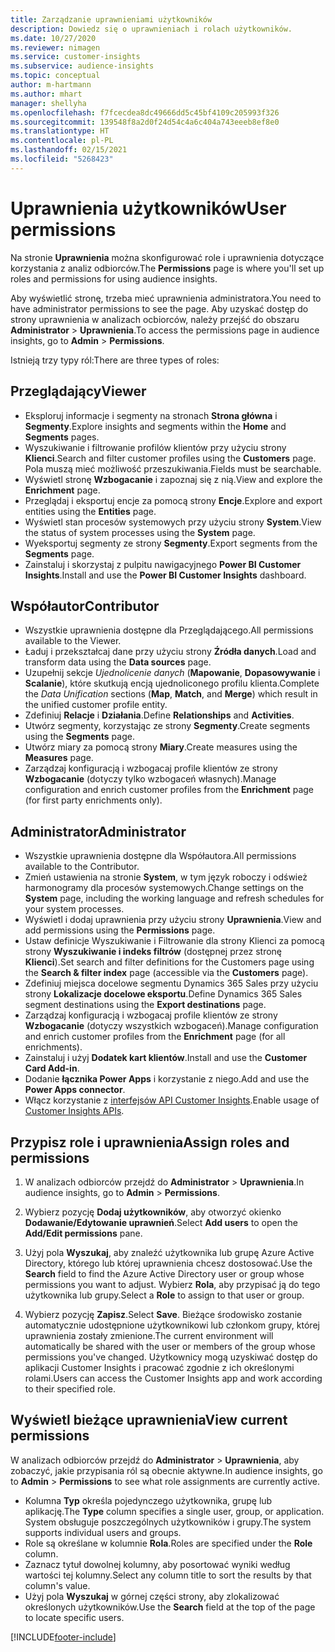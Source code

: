 ```yaml
---
title: Zarządzanie uprawnieniami użytkowników
description: Dowiedz się o uprawnieniach i rolach użytkowników.
ms.date: 10/27/2020
ms.reviewer: nimagen
ms.service: customer-insights
ms.subservice: audience-insights
ms.topic: conceptual
author: m-hartmann
ms.author: mhart
manager: shellyha
ms.openlocfilehash: f7fcecdea8dc49666dd5c45bf4109c205993f326
ms.sourcegitcommit: 139548f8a2d0f24d54c4a6c404a743eeeb8ef8e0
ms.translationtype: HT
ms.contentlocale: pl-PL
ms.lasthandoff: 02/15/2021
ms.locfileid: "5268423"
---
```

# <a name="user-permissions"></a><span data-ttu-id="0ae7f-103">Uprawnienia użytkowników</span><span class="sxs-lookup"><span data-stu-id="0ae7f-103">User permissions</span></span>

<span data-ttu-id="0ae7f-104">Na stronie **Uprawnienia** można skonfigurować role i uprawnienia dotyczące korzystania z analiz odbiorców.</span><span class="sxs-lookup"><span data-stu-id="0ae7f-104">The **Permissions** page is where you'll set up roles and permissions for using audience insights.</span></span>

<span data-ttu-id="0ae7f-105">Aby wyświetlić stronę, trzeba mieć uprawnienia administratora.</span><span class="sxs-lookup"><span data-stu-id="0ae7f-105">You need to have administrator permissions to see the page.</span></span> <span data-ttu-id="0ae7f-106">Aby uzyskać dostęp do strony uprawnienia w analizach ocbiorców, należy przejść do obszaru **Administrator** > **Uprawnienia**.</span><span class="sxs-lookup"><span data-stu-id="0ae7f-106">To access the permissions page in audience insights, go to **Admin** > **Permissions**.</span></span>

<span data-ttu-id="0ae7f-107">Istnieją trzy typy ról:</span><span class="sxs-lookup"><span data-stu-id="0ae7f-107">There are three types of roles:</span></span>

## <a name="viewer"></a><span data-ttu-id="0ae7f-108">Przeglądający</span><span class="sxs-lookup"><span data-stu-id="0ae7f-108">Viewer</span></span>

- <span data-ttu-id="0ae7f-109">Eksploruj informacje i segmenty na stronach **Strona główna** i **Segmenty**.</span><span class="sxs-lookup"><span data-stu-id="0ae7f-109">Explore insights and segments within the **Home** and **Segments** pages.</span></span>
- <span data-ttu-id="0ae7f-110">Wyszukiwanie i filtrowanie profilów klientów przy użyciu strony **Klienci**.</span><span class="sxs-lookup"><span data-stu-id="0ae7f-110">Search and filter customer profiles using the **Customers** page.</span></span> <span data-ttu-id="0ae7f-111">Pola muszą mieć możliwość przeszukiwania.</span><span class="sxs-lookup"><span data-stu-id="0ae7f-111">Fields must be searchable.</span></span>
- <span data-ttu-id="0ae7f-112">Wyświetl stronę **Wzbogacanie** i zapoznaj się z nią.</span><span class="sxs-lookup"><span data-stu-id="0ae7f-112">View and explore the **Enrichment** page.</span></span>
- <span data-ttu-id="0ae7f-113">Przeglądaj i eksportuj encje za pomocą strony **Encje**.</span><span class="sxs-lookup"><span data-stu-id="0ae7f-113">Explore and export entities using the **Entities** page.</span></span>
- <span data-ttu-id="0ae7f-114">Wyświetl stan procesów systemowych przy użyciu strony **System**.</span><span class="sxs-lookup"><span data-stu-id="0ae7f-114">View the status of system processes  using the **System** page.</span></span>
- <span data-ttu-id="0ae7f-115">Wyeksportuj segmenty ze strony **Segmenty**.</span><span class="sxs-lookup"><span data-stu-id="0ae7f-115">Export segments from the **Segments** page.</span></span>
- <span data-ttu-id="0ae7f-116">Zainstaluj i skorzystaj z pulpitu nawigacyjnego **Power BI Customer Insights**.</span><span class="sxs-lookup"><span data-stu-id="0ae7f-116">Install and use the **Power BI Customer Insights** dashboard.</span></span>

## <a name="contributor"></a><span data-ttu-id="0ae7f-117">Współautor</span><span class="sxs-lookup"><span data-stu-id="0ae7f-117">Contributor</span></span>

- <span data-ttu-id="0ae7f-118">Wszystkie uprawnienia dostępne dla Przeglądającego.</span><span class="sxs-lookup"><span data-stu-id="0ae7f-118">All permissions available to the Viewer.</span></span>
- <span data-ttu-id="0ae7f-119">Ładuj i przekształcaj dane przy użyciu strony **Źródła danych**.</span><span class="sxs-lookup"><span data-stu-id="0ae7f-119">Load and transform data using the **Data sources** page.</span></span>
- <span data-ttu-id="0ae7f-120">Uzupełnij sekcje *Ujednolicenie danych* (**Mapowanie**, **Dopasowywanie** i **Scalanie**), które skutkują encją ujednoliconego profilu klienta.</span><span class="sxs-lookup"><span data-stu-id="0ae7f-120">Complete the *Data Unification* sections (**Map**, **Match**, and **Merge**) which result in the unified customer profile entity.</span></span>
- <span data-ttu-id="0ae7f-121">Zdefiniuj **Relacje** i **Działania**.</span><span class="sxs-lookup"><span data-stu-id="0ae7f-121">Define **Relationships** and **Activities**.</span></span>
- <span data-ttu-id="0ae7f-122">Utwórz segmenty, korzystając ze strony **Segmenty**.</span><span class="sxs-lookup"><span data-stu-id="0ae7f-122">Create segments using the **Segments** page.</span></span>
- <span data-ttu-id="0ae7f-123">Utwórz miary za pomocą strony **Miary**.</span><span class="sxs-lookup"><span data-stu-id="0ae7f-123">Create measures using the **Measures** page.</span></span>
- <span data-ttu-id="0ae7f-124">Zarządzaj konfiguracją i wzbogacaj profile klientów ze strony **Wzbogacanie** (dotyczy tylko wzbogaceń własnych).</span><span class="sxs-lookup"><span data-stu-id="0ae7f-124">Manage configuration and enrich customer profiles from the **Enrichment** page (for first party enrichments only).</span></span>

## <a name="administrator"></a><span data-ttu-id="0ae7f-125">Administrator</span><span class="sxs-lookup"><span data-stu-id="0ae7f-125">Administrator</span></span>

- <span data-ttu-id="0ae7f-126">Wszystkie uprawnienia dostępne dla Współautora.</span><span class="sxs-lookup"><span data-stu-id="0ae7f-126">All permissions available to the Contributor.</span></span>
- <span data-ttu-id="0ae7f-127">Zmień ustawienia na stronie **System**, w tym język roboczy i odśwież harmonogramy dla procesów systemowych.</span><span class="sxs-lookup"><span data-stu-id="0ae7f-127">Change settings on the **System** page, including the working language and refresh schedules for your system processes.</span></span>
- <span data-ttu-id="0ae7f-128">Wyświetl i dodaj uprawnienia przy użyciu strony **Uprawnienia**.</span><span class="sxs-lookup"><span data-stu-id="0ae7f-128">View and add permissions using the **Permissions** page.</span></span>
- <span data-ttu-id="0ae7f-129">Ustaw definicje Wyszukiwanie i Filtrowanie dla strony Klienci za pomocą strony **Wyszukiwanie i indeks filtrów** (dostępnej przez stronę **Klienci**).</span><span class="sxs-lookup"><span data-stu-id="0ae7f-129">Set search and filter definitions for the Customers page using the **Search & filter index** page (accessible via the **Customers** page).</span></span>
- <span data-ttu-id="0ae7f-130">Zdefiniuj miejsca docelowe segmentu Dynamics 365 Sales przy użyciu strony **Lokalizacje docelowe eksportu**.</span><span class="sxs-lookup"><span data-stu-id="0ae7f-130">Define Dynamics 365 Sales segment destinations using the **Export destinations** page.</span></span>
- <span data-ttu-id="0ae7f-131">Zarządzaj konfiguracją i wzbogacaj profile klientów ze strony **Wzbogacanie** (dotyczy wszystkich wzbogaceń).</span><span class="sxs-lookup"><span data-stu-id="0ae7f-131">Manage configuration and enrich customer profiles from the **Enrichment** page (for all enrichments).</span></span>
- <span data-ttu-id="0ae7f-132">Zainstaluj i użyj **Dodatek kart klientów**.</span><span class="sxs-lookup"><span data-stu-id="0ae7f-132">Install and use the **Customer Card Add-in**.</span></span>
- <span data-ttu-id="0ae7f-133">Dodanie **łącznika Power Apps** i korzystanie z niego.</span><span class="sxs-lookup"><span data-stu-id="0ae7f-133">Add and use the **Power Apps connector**.</span></span>
- <span data-ttu-id="0ae7f-134">Włącz korzystanie z [interfejsów API Customer Insights](apis.md).</span><span class="sxs-lookup"><span data-stu-id="0ae7f-134">Enable usage of [Customer Insights APIs](apis.md).</span></span>

## <a name="assign-roles-and-permissions"></a><span data-ttu-id="0ae7f-135">Przypisz role i uprawnienia</span><span class="sxs-lookup"><span data-stu-id="0ae7f-135">Assign roles and permissions</span></span>

1. <span data-ttu-id="0ae7f-136">W analizach odbiorców przejdź do **Administrator** > **Uprawnienia**.</span><span class="sxs-lookup"><span data-stu-id="0ae7f-136">In audience insights, go to **Admin** > **Permissions**.</span></span>

1. <span data-ttu-id="0ae7f-137">Wybierz pozycję **Dodaj użytkowników**, aby otworzyć okienko **Dodawanie/Edytowanie uprawnień**.</span><span class="sxs-lookup"><span data-stu-id="0ae7f-137">Select **Add users** to open the **Add/Edit permissions** pane.</span></span>

1. <span data-ttu-id="0ae7f-138">Użyj pola **Wyszukaj**, aby znaleźć użytkownika lub grupę Azure Active Directory, którego lub której uprawnienia chcesz dostosować.</span><span class="sxs-lookup"><span data-stu-id="0ae7f-138">Use the **Search** field to find the Azure Active Directory user or group whose permissions you want to adjust.</span></span> <span data-ttu-id="0ae7f-139">Wybierz **Rola**, aby przypisać ją do tego użytkownika lub grupy.</span><span class="sxs-lookup"><span data-stu-id="0ae7f-139">Select a **Role** to assign to that user or group.</span></span>

1. <span data-ttu-id="0ae7f-140">Wybierz pozycję **Zapisz**.</span><span class="sxs-lookup"><span data-stu-id="0ae7f-140">Select **Save**.</span></span> <span data-ttu-id="0ae7f-141">Bieżące środowisko zostanie automatycznie udostępnione użytkownikowi lub członkom grupy, której uprawnienia zostały zmienione.</span><span class="sxs-lookup"><span data-stu-id="0ae7f-141">The current environment will automatically be shared with the user or members of the group whose permissions you've changed.</span></span> <span data-ttu-id="0ae7f-142">Użytkownicy mogą uzyskiwać dostęp do aplikacji Customer Insights i pracować zgodnie z ich określonymi rolami.</span><span class="sxs-lookup"><span data-stu-id="0ae7f-142">Users can access the Customer Insights app and work according to their specified role.</span></span>

## <a name="view-current-permissions"></a><span data-ttu-id="0ae7f-143">Wyświetl bieżące uprawnienia</span><span class="sxs-lookup"><span data-stu-id="0ae7f-143">View current permissions</span></span>

<span data-ttu-id="0ae7f-144">W analizach odbiorców przejdź do **Administrator** > **Uprawnienia**, aby zobaczyć, jakie przypisania ról są obecnie aktywne.</span><span class="sxs-lookup"><span data-stu-id="0ae7f-144">In audience insights, go to **Admin** > **Permissions** to see what role assignments are currently active.</span></span>

- <span data-ttu-id="0ae7f-145">Kolumna **Typ** określa pojedynczego użytkownika, grupę lub aplikację.</span><span class="sxs-lookup"><span data-stu-id="0ae7f-145">The **Type** column specifies a single user, group, or application.</span></span> <span data-ttu-id="0ae7f-146">System obsługuje poszczególnych użytkowników i grupy.</span><span class="sxs-lookup"><span data-stu-id="0ae7f-146">The system supports individual users and groups.</span></span>
- <span data-ttu-id="0ae7f-147">Role są określane w kolumnie **Rola**.</span><span class="sxs-lookup"><span data-stu-id="0ae7f-147">Roles are specified under the **Role** column.</span></span>
- <span data-ttu-id="0ae7f-148">Zaznacz tytuł dowolnej kolumny, aby posortować wyniki według wartości tej kolumny.</span><span class="sxs-lookup"><span data-stu-id="0ae7f-148">Select any column title to sort the results by that column's value.</span></span>
- <span data-ttu-id="0ae7f-149">Użyj pola **Wyszukaj** w górnej części strony, aby zlokalizować określonych użytkowników.</span><span class="sxs-lookup"><span data-stu-id="0ae7f-149">Use the **Search** field at the top of the page to locate specific users.</span></span>


[!INCLUDE[footer-include](../includes/footer-banner.md)]